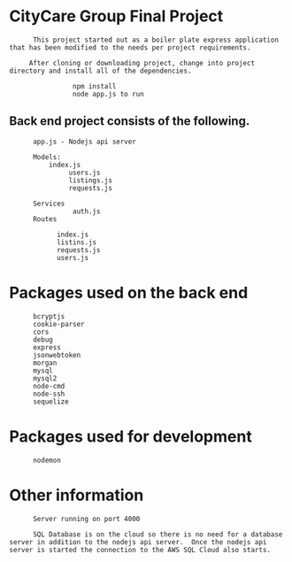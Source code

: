 # CityCare Group Final Project

          This project started out as a boiler plate express application that has been modified to the needs per project requirements.  

         After cloning or downloading project, change into project directory and install all of the dependencies.

                    npm install
                    node app.js to run
    
## Back end project consists of the following.

          app.js - Nodejs api server

          Models:
              index.js
                   users.js
                   listings.js
                   requests.js

          Services 
                    auth.js
          Routes

                index.js
                listins.js
                requests.js
                users.js

# Packages used on the back end

          bcryptjs
          cookie-parser
          cors
          debug
          express
          jsonwebtoken
          morgan
          mysql
          mysql2
          node-cmd
          node-ssh
          sequelize

# Packages used for development

          nodemon

# Other information

          Server running on port 4000

          SQL Database is on the cloud so there is no need for a database server in addition to the nodejs api server.  Once the nodejs api server is started the connection to the AWS SQL Cloud also starts. 

          



